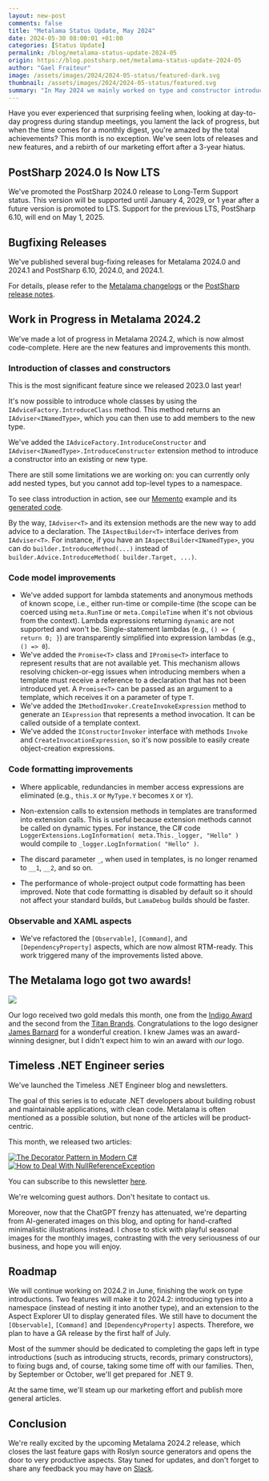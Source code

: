 ```yaml
---
layout: new-post
comments: false
title: "Metalama Status Update, May 2024"
date: 2024-05-30 08:00:01 +01:00
categories: [Status Update]
permalink: /blog/metalama-status-update-2024-05
origin: https://blog.postsharp.net/metalama-status-update-2024-05
author: "Gael Fraiteur"
image: /assets/images/2024/2024-05-status/featured-dark.svg
thumbnail: /assets/images/2024/2024-05-status/featured.svg
summary: "In May 2024 we mainly worked on type and constructor introductions, with our first successful implementations of the Memento pattern. We also added tons of smaller features to the Metalama API. We started a new blog, the Timeless .NET Engineer."
---
```

Have you ever experienced that surprising feeling when, looking at day-to-day progress during standup meetings, you lament the lack of progress, but when the time comes for a monthly digest, you're amazed by the total achievements? This month is no exception. We've seen lots of releases and new features, and a rebirth of our marketing effort after a 3-year hiatus.

## PostSharp 2024.0 Is Now LTS

We've promoted the PostSharp 2024.0 release to Long-Term Support status. This version will be supported until January 4, 2029, or 1 year after a future version is promoted to LTS. Support for the previous LTS, PostSharp 6.10, will end on May 1, 2025.

## Bugfixing Releases

We've published several bug-fixing releases for Metalama 2024.0 and 2024.1 and PostSharp 6.10, 2024.0, and 2024.1.

For details, please refer to the [Metalama changelogs](https://github.com/orgs/metalama/discussions/categories/changelog) or the [PostSharp release notes](https://www.postsharp.net/downloads/postsharp/postsharp-2024.1/v2024.1.4/PostSharp-ReleaseNotes-2024.1.4).


## Work in Progress in Metalama 2024.2

We've made a lot of progress in Metalama 2024.2, which is now almost code-complete. Here are the new features and improvements this month.

### Introduction of classes and constructors

This is the most significant feature since we released 2023.0 last year!

It's now possible to introduce whole classes by using the `IAdviceFactory.IntroduceClass` method. This method returns an `IAdviser<INamedType>`, which you can then use to add members to the new type.

We've added the `IAdviceFactory.IntroduceConstructor` and `IAdviser<INamedType>.IntroduceConstructor` extension method to introduce a constructor into an existing or new type.

There are still some limitations we are working on: you can currently only add nested types, but you cannot add top-level types to a namespace.

To see class introduction in action, see our [Memento](https://github.com/metalama/Metalama.Framework/blob/release/2024.2/tests/Metalama.Framework.Tests.Integration/Tests/Aspects/Samples/Memento.cs) example and its [generated code](https://github.com/metalama/Metalama.Framework/blob/release/2024.2/tests/Metalama.Framework.Tests.Integration/Tests/Aspects/Samples/Memento.t.cs).

By the way, `IAdviser<T>` and its extension methods are the new way to add advice to a declaration. The `IAspectBuilder<T>` interface derives from `IAdviser<T>`. For instance, if you have an `IAspectBuilder<INamedType>`, you can do `builder.IntroduceMethod(...)` instead of `builder.Advice.IntroduceMethod( builder.Target, ...)`.


### Code model improvements

* We've added support for lambda statements and anonymous methods of known scope, i.e., either run-time or compile-time (the scope can be coerced using `meta.RunTime` or `meta.CompileTime` when it's not obvious from the context). Lambda expressions returning `dynamic` are not supported and won't be. Single-statement lambdas (e.g., `() => { return 0; }`) are transparently simplified into expression lambdas (e.g., `() => 0`).
* We've added the `Promise<T>` class and `IPromise<T>` interface to represent results that are not available yet. This mechanism allows resolving chicken-or-egg issues when introducing members when a template must receive a reference to a declaration that has not been introduced yet. A `Promise<T>` can be passed as an argument to a template, which receives it on a parameter of type `T`.
* We've added the `IMethodInvoker.CreateInvokeExpression` method to generate an `IExpression` that represents a method invocation. It can be called outside of a template context.
* We've added the `IConstructorInvoker` interface with methods `Invoke` and `CreateInvocationExpression`, so it's now possible to easily create object-creation expressions.


### Code formatting improvements

* Where applicable, redundancies in member access expressions are eliminated (e.g., `this.X` or `MyType.Y` becomes `X` or `Y`).
* Non-extension calls to extension methods in templates are transformed into extension calls. This is useful because extension methods cannot be called on dynamic types. For instance, the C# code `LoggerExtensions.LogInformation( meta.This._logger, "Hello" )` would compile to `_logger.LogInformation( "Hello" )`.
* The discard parameter `_`, when used in templates, is no longer renamed to `__1`, `__2`, and so on.

* The performance of whole-project output code formatting has been improved. Note that code formatting is disabled by default so it should not affect your standard builds, but `LamaDebug` builds should be faster.

### Observable and XAML aspects

* We've refactored the `[Observable]`, `[Command]`, and `[DependencyProperty]` aspects, which are now almost RTM-ready. This work triggered many of the improvements listed above.


## The Metalama logo got two awards!

<img src="/assets/images/2024/2024-05-status/award.jpg"/>

Our logo received two gold medals this month, one from the [Indigo Award](https://indigoaward.com/winners/8945) and the second from the [Titan Brands](https://titanbrandawards.com/winner-info.php?id=79). Congratulations to the logo designer [James Barnard](https://barnard.co/) for a wonderful creation. I knew James was an award-winning designer, but I didn't expect him to win an award with _our_ logo.


## Timeless .NET Engineer series

We've launched the Timeless .NET Engineer blog and newsletters.

The goal of this series is to educate .NET developers about building robust and maintainable applications, with clean code. Metalama is often mentioned as a possible solution, but none of the articles will be product-centric.

This month, we released two articles:

<div class="article-thumbnails">
    <a href="/blog/nullreferenceexception-object-reference-not-set">
         <img src="/assets/images/2024/2024-04-12-method-decorators/decorator.svg" alt="The Decorator Pattern in Modern C#"/>
    </a>
    <a href="/blog/decorator-pattern">
        <img src="/assets/images/2024/2024-04-16-nullreferenceexception/nullreference.svg" alt="How to Deal With NullReferenceException"/>
    </a>
</div>


You can subscribe to this newsletter [here](https://newsletter.postsharp.net/).

We're welcoming guest authors. Don't hesitate to contact us.

Moreover, now that the ChatGPT frenzy has attenuated, we're departing from AI-generated images on this blog, and opting for hand-crafted minimalistic illustrations instead. I chose to stick with playful seasonal images for the monthly images, contrasting with the very seriousness of our business, and hope you will enjoy.


## Roadmap

We will continue working on 2024.2 in June, finishing the work on type introductions. Two features will make it to 2024.2: introducing types into a namespace (instead of nesting it into another type), and an extension to the Aspect Explorer UI to display generated files. We still have to document the `[Observable]`, `[Command]` and `[DependencyProperty]` aspects. Therefore, we plan to have a GA release by the first half of July.

Most of the summer should be dedicated to completing the gaps left in type introductions (such as introducing structs, records, primary constructors), to fixing bugs and, of course, taking some time off with our families. Then, by September or October, we'll get prepared for .NET 9.

At the same time, we'll steam up our marketing effort and publish more general articles.

## Conclusion

We're really excited by the upcoming Metalama 2024.2 release, which closes the last feature gaps with Roslyn source generators and opens the door to very productive aspects.  Stay tuned for updates, and don't forget to share any feedback you may have on [Slack](https://www.postsharp.net/slack).

